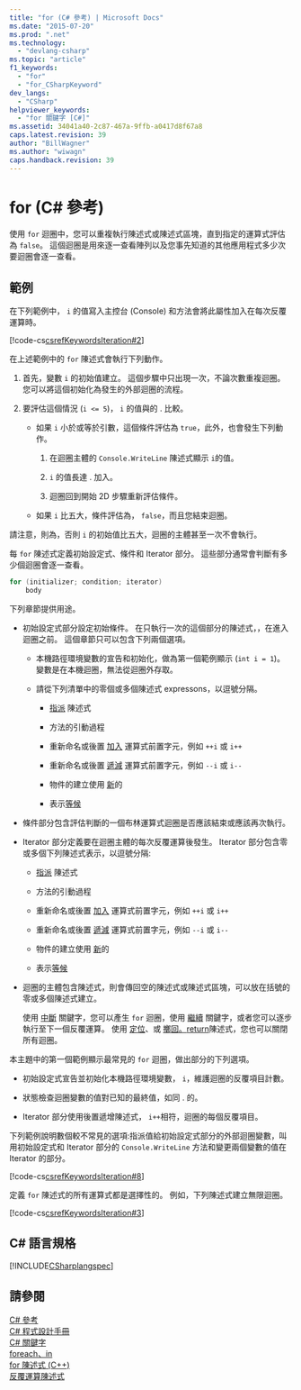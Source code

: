 ```yaml
---
title: "for (C# 參考) | Microsoft Docs"
ms.date: "2015-07-20"
ms.prod: ".net"
ms.technology: 
  - "devlang-csharp"
ms.topic: "article"
f1_keywords: 
  - "for"
  - "for_CSharpKeyword"
dev_langs: 
  - "CSharp"
helpviewer_keywords: 
  - "for 關鍵字 [C#]"
ms.assetid: 34041a40-2c87-467a-9ffb-a0417d8f67a8
caps.latest.revision: 39
author: "BillWagner"
ms.author: "wiwagn"
caps.handback.revision: 39
---
```

# for (C# 參考)
使用 `for` 迴圈中，您可以重複執行陳述式或陳述式區塊，直到指定的運算式評估為 `false`。  這個迴圈是用來逐一查看陣列以及您事先知道的其他應用程式多少次要迴圈會逐一查看。  
  
## 範例  
 在下列範例中， `i` 的值寫入主控台 \(Console\) 和方法會將此屬性加入在每次反覆運算時。  
  
 [!code-cs[csrefKeywordsIteration#2](../../../csharp/language-reference/keywords/codesnippet/csharp/for_1.cs)]  
  
 在上述範例中的 `for` 陳述式會執行下列動作。  
  
1.  首先，變數 `i` 的初始值建立。  這個步驟中只出現一次，不論次數重複迴圈。  您可以將這個初始化為發生的外部迴圈的流程。  
  
2.  要評估這個情況 \(`i <= 5`\)， `i` 的值與的 . 比較。  
  
    -   如果 `i` 小於或等於引數，這個條件評估為 `true`，此外，也會發生下列動作。  
  
        1.  在迴圈主體的 `Console.WriteLine` 陳述式顯示 `i`的值。  
  
        2.  `i` 的值長達 . 加入。  
  
        3.  迴圈回到開始 2D 步驟重新評估條件。  
  
    -   如果 `i` 比五大，條件評估為， `false`，而且您結束迴圈。  
  
 請注意，則為，否則 `i` 的初始值比五大，迴圈的主體甚至一次不會執行。  
  
 每 `for` 陳述式定義初始設定式、條件和 Iterator 部分。  這些部分通常會判斷有多少個迴圈會逐一查看。  
  
```c#  
for (initializer; condition; iterator)  
    body  
```  
  
 下列章節提供用途。  
  
-   初始設定式部分設定初始條件。  在只執行一次的這個部分的陳述式，，在進入迴圈之前。  這個章節只可以包含下列兩個選項。  
  
    -   本機路徑環境變數的宣告和初始化，做為第一個範例顯示 \(`int i = 1`\)。  變數是在本機迴圈，無法從迴圈外存取。  
  
    -   請從下列清單中的零個或多個陳述式 expressons，以逗號分隔。  
  
        -   [指派](../../../csharp/language-reference/operators/assignment-operator.md) 陳述式  
  
        -   方法的引動過程  
  
        -   重新命名或後置 [加入](../../../csharp/language-reference/operators/increment-operator.md) 運算式前置字元，例如 `++i` 或 `i++`  
  
        -   重新命名或後置 [遞減](../../../csharp/language-reference/operators/decrement-operator.md) 運算式前置字元，例如 `--i` 或 `i--`  
  
        -   物件的建立使用 [新](../../../csharp/language-reference/keywords/new-operator.md)的  
  
        -   表示[等候](../../../csharp/language-reference/keywords/await.md)  
  
-   條件部分包含評估判斷的一個布林運算式迴圈是否應該結束或應該再次執行。  
  
-   Iterator 部分定義要在迴圈主體的每次反覆運算後發生。  Iterator 部分包含零或多個下列陳述式表示，以逗號分隔:  
  
    -   [指派](../../../csharp/language-reference/operators/assignment-operator.md) 陳述式  
  
    -   方法的引動過程  
  
    -   重新命名或後置 [加入](../../../csharp/language-reference/operators/increment-operator.md) 運算式前置字元，例如 `++i` 或 `i++`  
  
    -   重新命名或後置 [遞減](../../../csharp/language-reference/operators/decrement-operator.md) 運算式前置字元，例如 `--i` 或 `i--`  
  
    -   物件的建立使用 [新](../../../csharp/language-reference/keywords/new-operator.md)的  
  
    -   表示[等候](../../../csharp/language-reference/keywords/await.md)  
  
-   迴圈的主體包含陳述式，則會傳回空的陳述式或陳述式區塊，可以放在括號的零或多個陳述式建立。  
  
     使用 [中斷](../../../csharp/language-reference/keywords/break.md) 關鍵字，您可以產生 `for` 迴圈，使用 [繼續](../../../csharp/language-reference/keywords/continue.md) 關鍵字，或者您可以逐步執行至下一個反覆運算。  使用 [定位](../../../csharp/language-reference/keywords/goto.md)、或 [擲回。](../../../csharp/language-reference/keywords/throw.md)[return](../../../csharp/language-reference/keywords/return.md)陳述式，您也可以關閉所有迴圈。  
  
 本主題中的第一個範例顯示最常見的 `for` 迴圈，做出部分的下列選項。  
  
-   初始設定式宣告並初始化本機路徑環境變數， `i`，維護迴圈的反覆項目計數。  
  
-   狀態檢查迴圈變數的值對已知的最終值，如同 . 的。  
  
-   Iterator 部分使用後置遞增陳述式， `i++`相符，迴圈的每個反覆項目。  
  
 下列範例說明數個較不常見的選項:指派值給初始設定式部分的外部迴圈變數，叫用初始設定式和 Iterator 部分的 `Console.WriteLine` 方法和變更兩個變數的值在 Iterator 的部分。  
  
 [!code-cs[csrefKeywordsIteration#8](../../../csharp/language-reference/keywords/codesnippet/csharp/for_2.cs)]  
  
 定義 `for` 陳述式的所有運算式都是選擇性的。  例如，下列陳述式建立無限迴圈。  
  
 [!code-cs[csrefKeywordsIteration#3](../../../csharp/language-reference/keywords/codesnippet/csharp/for_3.cs)]  
  
## C\# 語言規格  
 [!INCLUDE[CSharplangspec](../../../csharp/language-reference/keywords/includes/csharplangspec-md.md)]  
  
## 請參閱  
 [C\# 參考](../../../csharp/language-reference/index.md)   
 [C\# 程式設計手冊](../../../csharp/programming-guide/index.md)   
 [C\# 關鍵字](../../../csharp/language-reference/keywords/index.md)   
 [foreach、in](../../../csharp/language-reference/keywords/foreach-in.md)   
 [for 陳述式 \(C\+\+\)](/visual-cpp/cpp/for-statement-cpp)   
 [反覆運算陳述式](../../../csharp/language-reference/keywords/iteration-statements.md)